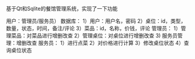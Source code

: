 基于Qt和Sqlite的餐馆管理系统，实现了一下功能

用户：管理员/服务员）
数据库：
   1）用户：用户名，密码
   2）桌位：id，类型，数量，状态，时间，备注/评论
   3）菜品：id，名称，价钱，评论
管理员：
   1）管理菜品：对菜品进行增删改查
   2）管理桌位：对桌位进行增删改查
   3) 服务员管理：增删改查
服务员：
   1）进行点菜
   2）对价格进行计算
   3）修改桌位状态
   4）查询桌位状态
